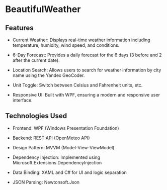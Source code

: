 # BeautifulWeather

## Features

* Current Weather: Displays real-time weather information including temperature, humidity, wind speed, and conditions.

* 6-Day Forecast: Provides a daily forecast for the 6 days (3 before and 2 after the current date).

* Location Search: Allows users to search for weather information by city name using the Yandex GeoCoder.

* Unit Toggle: Switch between Celsius and Fahrenheit units, etc.

* Responsive UI: Built with WPF, ensuring a modern and responsive user interface.

## Technologies Used

* Frontend: WPF (Windows Presentation Foundation)

* Backend: REST API (OpenMeteo API)

* Design Pattern: MVVM (Model-View-ViewModel)

* Dependency Injection: Implemented using Microsoft.Extensions.DependencyInjection

* Data Binding: XAML and C# for UI and logic separation

* JSON Parsing: Newtonsoft.Json
